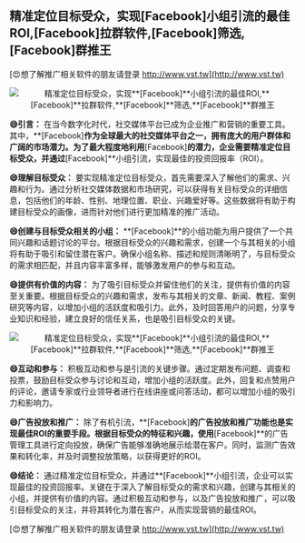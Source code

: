 ## **精准定位目标受众，实现**[Facebook]**小组引流的最佳ROI,**[Facebook]**拉群软件,**[Facebook]**筛选,**[Facebook]**群推王**

[😍想了解推广相关软件的朋友请登录 http://www.vst.tw](http://www.vst.tw)

 <center><img src="https://vst.tw/MP4/tuiguang/png/3.png" alt="精准定位目标受众，实现**[Facebook]**小组引流的最佳ROI,**[Facebook]**拉群软件,**[Facebook]**筛选,**[Facebook]**群推王"></center>

**😄引言：**
在当今数字化时代，社交媒体平台已成为企业推广和营销的重要工具。其中，**[Facebook]**作为全球最大的社交媒体平台之一，拥有庞大的用户群体和广阔的市场潜力。为了最大程度地利用**[Facebook]**的潜力，企业需要精准定位目标受众，并通过**[Facebook]**小组引流，实现最佳的投资回报率（ROI）。

**😄理解目标受众：**
要实现精准定位目标受众，首先需要深入了解他们的需求、兴趣和行为。通过分析社交媒体数据和市场研究，可以获得有关目标受众的详细信息，包括他们的年龄、性别、地理位置、职业、兴趣爱好等。这些数据将有助于构建目标受众的画像，进而针对他们进行更加精准的推广活动。

**😄创建与目标受众相关的小组：**
**[Facebook]**的小组功能为用户提供了一个共同兴趣和话题讨论的平台。根据目标受众的兴趣和需求，创建一个与其相关的小组将有助于吸引和留住潜在客户。确保小组名称、描述和规则清晰明了，与目标受众的需求相匹配，并且内容丰富多样，能够激发用户的参与和互动。

**😄提供有价值的内容：**
为了吸引目标受众并留住他们的关注，提供有价值的内容至关重要。根据目标受众的兴趣和需求，发布与其相关的文章、新闻、教程、案例研究等内容，以增加小组的活跃度和吸引力。此外，及时回答用户的问题，分享专业知识和经验，建立良好的信任关系，也是吸引目标受众的关键。

 <center><img src="https://vst.tw/MP4/tuiguang/png/5.png" alt="精准定位目标受众，实现**[Facebook]**小组引流的最佳ROI,**[Facebook]**拉群软件,**[Facebook]**筛选,**[Facebook]**群推王"></center>

**😄互动和参与：**
积极互动和参与是引流的关键步骤。通过定期发布问题、调查和投票，鼓励目标受众参与讨论和互动，增加小组的活跃度。此外，回复和点赞用户的评论，邀请专家或行业领导者进行在线讲座或问答活动，都可以增加小组的吸引力和影响力。

**😄广告投放和推广：**
除了有机引流，**[Facebook]**的广告投放和推广功能也是实现最佳ROI的重要手段。根据目标受众的特征和兴趣，使用**[Facebook]**的广告管理工具进行定向投放，确保广告能够准确地展示给潜在客户。同时，监测广告效果和转化率，并及时调整投放策略，以获得更好的ROI。

**😄结论：**
通过精准定位目标受众，并通过**[Facebook]**小组引流，企业可以实现最佳的投资回报率。关键在于深入了解目标受众的需求和兴趣，创建与其相关的小组，并提供有价值的内容。通过积极互动和参与，以及广告投放和推广，可以吸引目标受众的关注，并将其转化为潜在客户，从而实现营销的最佳ROI。

[😍想了解推广相关软件的朋友请登录 http://www.vst.tw](http://www.vst.tw)



